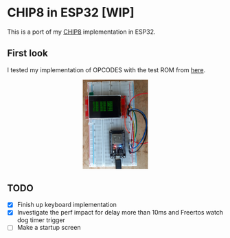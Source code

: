 CHIP8 in ESP32 [WIP]
====================
This is a port of my [CHIP8](https://github.com/Panky-codes/CHIP8) implementation in ESP32.

## First look
I tested my implementation of OPCODES with the test ROM from [here](https://github.com/corax89/chip8-test-rom).
<p align="center">
  <img src="doc/first_look.jpg" width="30%" height="30%"/>  
</p>

## TODO

- [x] Finish up keyboard implementation
- [x] Investigate the perf impact for delay more than 10ms and Freertos watch dog timer trigger
- [ ] Make a startup screen
